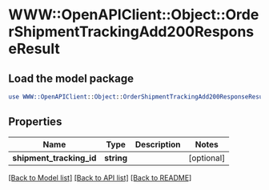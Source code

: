 # WWW::OpenAPIClient::Object::OrderShipmentTrackingAdd200ResponseResult

## Load the model package
```perl
use WWW::OpenAPIClient::Object::OrderShipmentTrackingAdd200ResponseResult;
```

## Properties
Name | Type | Description | Notes
------------ | ------------- | ------------- | -------------
**shipment_tracking_id** | **string** |  | [optional] 

[[Back to Model list]](../README.md#documentation-for-models) [[Back to API list]](../README.md#documentation-for-api-endpoints) [[Back to README]](../README.md)


